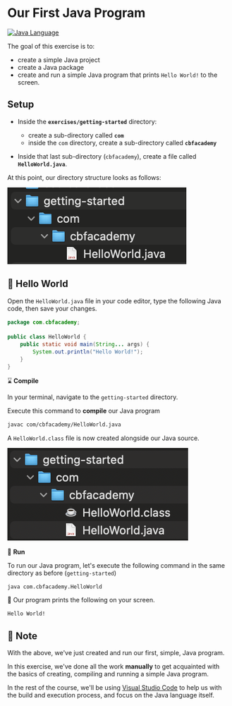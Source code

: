 # Our First Java Program

[![Java Language](https://img.shields.io/badge/PLATFORM-OpenJDK-3A75B0.svg?style=for-the-badge)][1]

The goal of this exercise is to:
- create a simple Java project
- create a Java package
- create and run a simple Java program that prints `Hello World!` to the screen.


## Setup

- Inside the **`exercises/getting-started`** directory:
    - create a sub-directory called **`com`**
    - inside the `com` directory, create a sub-directory called **`cbfacademy`**

- Inside that last sub-directory (`cbfacademy`), create a file called **`HelloWorld.java`**.

At this point, our directory structure looks as follows:

![Folder Structure](../resources/folder-structure-01.png)

## :wave: Hello World

Open the `HelloWorld.java` file in your code editor, type the following Java code, then save your changes.

```java
package com.cbfacademy;

public class HelloWorld {
    public static void main(String... args) {
        System.out.println("Hello World!");
    }
}

```

:hourglass: **Compile**

In your terminal, navigate to the `getting-started` directory. 

Execute this command to **compile** our Java program

```bash
javac com/cbfacademy/HelloWorld.java
```

A `HelloWorld.class` file is now created alongside our Java source.

![Folder Structure](../resources/folder-structure-02.png)

:runner: **Run**

To run our Java program, let's execute the following command in the same directory as before (`getting-started`)

```bash
java com.cbfacademy.HelloWorld
```

:tada: Our program prints the following on your screen.

```bash
Hello World!
```

## :memo: Note

With the above, we've just created and run our first, simple, Java program.

In this exercise, we've done all the work **manually** to get acquainted with the basics of creating, compiling and running a simple Java program.

In the rest of the course, we'll be using [Visual Studio Code][2] to help us with the build and execution process, and focus on the Java language itself.


[1]: https://docs.oracle.com/en/java/javase/21/docs/api/index.html
[2]: https://code.visualstudio.com/